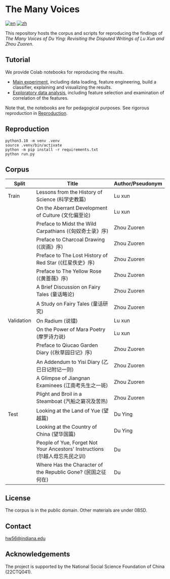 # The Many Voices

[![en](https://img.shields.io/badge/lang-en-green.svg)](https://codeberg.org/haining/the_many_voices/src/branch/main/README.md)
[![zh](https://img.shields.io/badge/lang-zh-green.svg)](https://codeberg.org/haining/the_many_voices/src/branch/main/README.zh.md)

This repository hosts the corpus and scripts for reproducing the findings of *The Many Voices of Du Ying: Revisiting 
the Disputed Writings of Lu Xun and Zhou Zuoren*.

## Tutorial

We provide Colab notebooks for reproducing the results.
- [Main experiment](https://colab.research.google.com/drive/1gYdugVvy_4R2IU3J1oASK5BgV3EiB9Gb?usp=sharing), including 
data loading, feature engineering, build a classifier, explaining and visualizing the
results.
- [Exploratory data analysis](https://colab.research.google.com/drive/1ryNXKcRrnvPEs61udXisuaHi2bEMbCWQ?usp=sharing), 
 including feature selection and examination of correlation of the features.

Note that, the notebooks are for pedagogical purposes. See rigorous reproduction in [Reproduction](#reproduction).

## Reproduction

```python3.10
python3.10 -m venv .venv
source .venv/bin/activate
python -m pip install -r requirements.txt
python run.py
```


## Corpus

| Split      | Title                                                                        | Author/Pseudonym |
|------------|------------------------------------------------------------------------------|------------------|
| Train      | Lessons from the History of Science (科学史教篇)                                  | Lu xun           |
|            | On the Aberrant Development of Culture (文化偏至论)                               | Lu xun           |
|            | Preface to Midst the Wild Carpathians (《匈奴奇士录》序)                             | Zhou Zuoren      |
|            | Preface to Charcoal Drawing (《炭画》序)                                          | Zhou Zuoren      |
|            | Preface to The Lost History of Red Star (《红星佚史》序)                            | Zhou Zuoren      |
|            | Preface to The Yellow Rose (《黄蔷薇》序)                                          | Zhou Zuoren      |
|            | A Brief Discussion on Fairy Tales (童话略论)                                     | Zhou Zuoren      |
|            | A Study on Fairy Tales (童话研究)                                                | Zhou Zuoren      |
| Validation | On Radium (说镭)                                                               | Lu xun           |
|            | On the Power of Mara Poetry (摩罗诗力说)                                          | Lu xun           |
|            | Preface to Qiucao Garden Diary (《秋草园日记》序)                                    | Zhou Zuoren      |
|            | An Addendum to Yisi Diary (乙巳日记附记一则)                                         | Zhou Zuoren      |
|            | A Glimpse of Jiangnan Examinees (江南考先生之一斑)                                   | Zhou Zuoren      |
|            | Plight and Broil in a Steamboat (汽船之窘况及苦热)                                   | Zhou Zuoren      |
| Test       | Looking at the Land of Yue (望越篇)                                             | Du Ying          |
|            | Looking at the Country of China (望华国篇)                                       | Du Ying          |
|            | People of Yue, Forget Not Your Ancestors' Instructions (尔越人毋忘先民之训)           | Du               |
|            | Where Has the Character of the Republic Gone? (民国之征何在)                       | Du               |


## License

The corpus is in the public domain. Other materials are under 0BSD.

[//]: # (## Citation)

[//]: # (TODO)

[//]: # ()
[//]: # (## Demo)

[//]: # (TODO)

## Contact

[hw56@indiana.edu](mailto:hw56@indiana.edu) 

## Acknowledgements

The project is supported by the National Social Science Foundation of China (22CTQ041).